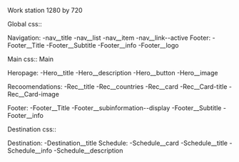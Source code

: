 Work station 
1280 by 720 

Global css::

Navigation:
    -nav__title
    -nav__list
    -nav__item 
    -nav__link--active
Footer:
    -Footer__Title
    -Footer__Subtitle
    -Footer__info
    -Footer__logo 

Main css::
Main

Heropage:
    -Hero__title
    -Hero__description
    -Hero__button
    -Hero__image

Recoomendations:
    -Rec__title 
    -Rec__countries
    -Rec__card 
    -Rec__Card-title 
    -Rec__Card-image

Footer:
    -Footer__Title
    -Footer__subinformation--display
    -Footer__Subtitle
    -Footer__info


Destination css::

Destination:
    -Destination__title 
Schedule: 
    -Schedule__card 
    -Schedule__title 
    -Schedule__info
    -Schedule__description
  




